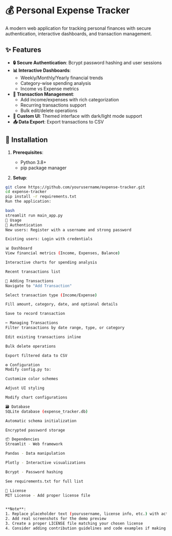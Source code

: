 # 💰 Personal Expense Tracker

A modern web application for tracking personal finances with secure authentication, interactive dashboards, and transaction management.



## ✨ Features
- **🔒 Secure Authentication**: Bcrypt password hashing and user sessions
- **📊 Interactive Dashboards**: 
  - Weekly/Monthly/Yearly financial trends
  - Category-wise spending analysis
  - Income vs Expense metrics
- **💸 Transaction Management**:
  - Add income/expenses with rich categorization
  - Recurring transactions support
  - Bulk edit/delete operations
- **🎨 Custom UI**: Themed interface with dark/light mode support
- **📤 Data Export**: Export transactions to CSV

## 🚀 Installation
1. **Prerequisites**:
   - Python 3.8+
   - pip package manager

2. **Setup**:
```bash
git clone https://github.com/yourusername/expense-tracker.git
cd expense-tracker
pip install -r requirements.txt
Run the application:

bash
streamlit run main_app.py
📖 Usage
🔑 Authentication
New users: Register with a username and strong password

Existing users: Login with credentials

📊 Dashboard
View financial metrics (Income, Expenses, Balance)

Interactive charts for spending analysis

Recent transactions list

💸 Adding Transactions
Navigate to "Add Transaction"

Select transaction type (Income/Expense)

Fill amount, category, date, and optional details

Save to record transaction

✂️ Managing Transactions
Filter transactions by date range, type, or category

Edit existing transactions inline

Bulk delete operations

Export filtered data to CSV

⚙️ Configuration
Modify config.py to:

Customize color schemes

Adjust UI styling

Modify chart configurations

🗃️ Database
SQLite database (expense_tracker.db)

Automatic schema initialization

Encrypted password storage

📦 Dependencies
Streamlit - Web framework

Pandas - Data manipulation

Plotly - Interactive visualizations

Bcrypt - Password hashing

See requirements.txt for full list

📜 License
MIT License - Add proper license file


**Note**: 
1. Replace placeholder text (yourusername, license info, etc.) with actual values
2. Add real screenshots for the demo preview
3. Create a proper LICENSE file matching your chosen license
4. Consider adding contribution guidelines and code examples if making public

